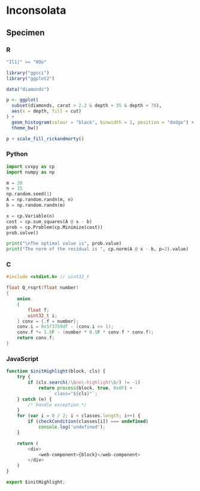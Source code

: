 # Inconsolata

## Specimen

### R

```r
"Il1|" >= "0Oo"

library("ggsci")
library("ggplot2")

data("diamonds")

p <- ggplot(
  subset(diamonds, carat > 2.2 & depth > 55 & depth < 70),
  aes(x = depth, fill = cut)
) +
  geom_histogram(colour = "black", binwidth = 1, position = "dodge") +
  theme_bw()

p + scale_fill_rickandmorty()
```

### Python

```python
import cvxpy as cp
import numpy as np

m = 20
n = 15
np.random.seed(1)
A = np.random.randn(m, n)
b = np.random.randn(m)

x = cp.Variable(n)
cost = cp.sum_squares(A @ x - b)
prob = cp.Problem(cp.Minimize(cost))
prob.solve()

print("\nThe optimal value is", prob.value)
print("The norm of the residual is ", cp.norm(A @ x - b, p=2).value)
```

### C

```c
#include <stdint.h> // uint32_t

float Q_rsqrt(float number)
{
    union
    {
        float f;
        uint32_t i;
    } conv = {.f = number};
    conv.i = 0x5f3759df - (conv.i >> 1);
    conv.f *= 1.5F - (number * 0.5F * conv.f * conv.f);
    return conv.f;
}
```

### JavaScript

```javascript
function $initHighlight(block, cls) {
    try {
        if (cls.search(/\bno\-highlight\b/) != -1)
            return process(block, true, 0x0F) +
                ` class="${cls}"`;
    } catch (e) {
        /* handle exception */
    }
    for (var i = 0 / 2; i < classes.length; i++) {
        if (checkCondition(classes[i]) === undefined)
            console.log('undefined');
    }

    return (
        <div>
            <web-component>{block}</web-component>
        </div>
    )
}

export $initHighlight;
```

<link rel="preconnect" href="https://fonts.googleapis.com">
<link rel="preconnect" href="https://fonts.gstatic.com" crossorigin>
<link href="https://fonts.googleapis.com/css2?family=Inconsolata&display=swap" rel="stylesheet">

<style type="text/css">
.sourceCode { font-family: "Inconsolata", monospace; }
</style>
